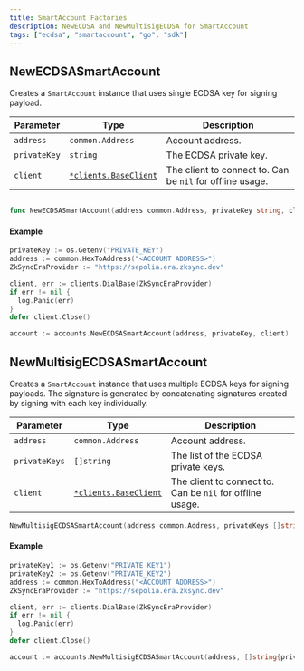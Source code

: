 ```yaml
---
title: SmartAccount Factories
description: NewECDSA and NewMultisigECDSA for SmartAccount
tags: ["ecdsa", "smartaccount", "go", "sdk"]
---
```


## NewECDSASmartAccount

Creates a `SmartAccount` instance that uses single ECDSA key for signing payload.

| Parameter    | Type                                                | Description                                              |
|--------------|-----------------------------------------------------|----------------------------------------------------------|
| `address`    | `common.Address`                                    | Account address.                                         |
| `privateKey` | `string`                                            | The ECDSA private key.                   |
| `client`     | [`*clients.BaseClient`](/go/api/clients/baseclient) | The client to connect to. Can be `nil` for offline usage. |

```go

func NewECDSASmartAccount(address common.Address, privateKey string, client *clients.BaseClient) *SmartAccount
```

#### Example

```go
privateKey := os.Getenv("PRIVATE_KEY")
address := common.HexToAddress("<ACCOUNT ADDRESS>")
ZkSyncEraProvider := "https://sepolia.era.zksync.dev"

client, err := clients.DialBase(ZkSyncEraProvider)
if err != nil {
  log.Panic(err)
}
defer client.Close()

account := accounts.NewECDSASmartAccount(address, privateKey, client)
```

## NewMultisigECDSASmartAccount

Creates a `SmartAccount` instance that uses multiple ECDSA keys for signing payloads.
The signature is generated by concatenating signatures created by signing with each key individually.

| Parameter     | Type                                                | Description                                               |
|---------------|-----------------------------------------------------|-----------------------------------------------------------|
| `address`     | `common.Address`                                    | Account address.                                          |
| `privateKeys` | `[]string`                                          | The list of the ECDSA private keys.                       |
| `client`      | [`*clients.BaseClient`](/go/api/clients/baseclient) | The client to connect to. Can be `nil` for offline usage. |

```go
NewMultisigECDSASmartAccount(address common.Address, privateKeys []string, client *clients.BaseClient) *SmartAccount
```

#### Example

```go
privateKey1 := os.Getenv("PRIVATE_KEY1")
privateKey2 := os.Getenv("PRIVATE_KEY2")
address := common.HexToAddress("<ACCOUNT ADDRESS>")
ZkSyncEraProvider := "https://sepolia.era.zksync.dev"

client, err := clients.DialBase(ZkSyncEraProvider)
if err != nil {
  log.Panic(err)
}
defer client.Close()

account := accounts.NewMultisigECDSASmartAccount(address, []string{privateKey1, privateKey2}, client)
```
